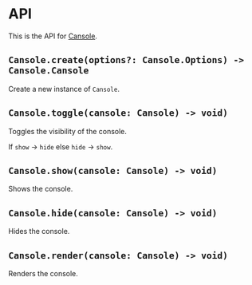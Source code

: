 # API

This is the API for [Cansole](https://github.com/ceoshikhar/cansole).

## `Cansole.create(options?: Cansole.Options) -> Cansole.Cansole`

Create a new instance of `Cansole`.

## `Cansole.toggle(cansole: Cansole) -> void)`

Toggles the visibility of the console.

If `show` -> `hide` else `hide` -> `show`.

## `Cansole.show(cansole: Cansole) -> void)`

Shows the console.

## `Cansole.hide(cansole: Cansole) -> void)`

Hides the console.

## `Cansole.render(cansole: Cansole) -> void)`

Renders the console.
